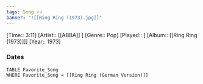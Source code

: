 ```yaml
---
tags: Song ⭐⭐ 
banner: "![[Ring Ring (1973).jpg]]"
---
```

[Time:: 3:11]
[Artist:: [[ABBA]] ]
[Genre:: Pop]
[Played:: ]
[Album:: [[Ring Ring (1973)]]]
[Year:: 1973]
### Dates
````dataview
TABLE Favorite_Song
WHERE Favorite_Song = [[Ring Ring (German Version)]]
````